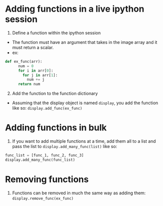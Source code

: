 # Adding functions in a live ipython session

1. Define a function within the ipython session
  * The function must have an argument that takes in the image array and it must return a scalar.
  * ex:
``` python
def ex_func(arr):
      num = 0
      for i in arr[0]:
        for j in arr[1]:
          num += j
      return num
```

2. Add the function to the function dictionary
  * Assuming that the display object is named `display`, you add the function like so: `display.add_func(ex_func)`

# Adding functions in bulk
1. If you want to add multiple functions at a time, add them all to a list and pass the list to `display.add_many_func(list)` like so:
``` python
func_list = [func_1, func_2, func_3]
display.add_many_func(func_list)
```

# Removing functions  
1. Functions can be removed in much the same way as adding them: `display.remove_func(ex_func)`
